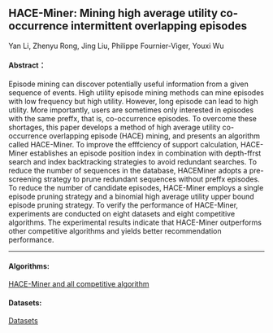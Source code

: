 ##  HACE-Miner: Mining high average utility co-occurrence intermittent overlapping episodes

Yan Li, Zhenyu Rong, Jing Liu, Philippe Fournier-Viger, Youxi Wu

####  Abstract：
Episode mining can discover potentially useful information from a given sequence of events. High utility episode mining methods can mine episodes with low frequency but high utility. However, long episode can lead to high utility. More importantly, users are sometimes only interested in episodes with the same preffx, that is, co-occurrence episodes. To overcome these shortages, this paper develops a method of high average utility co-occurrence overlapping episode (HACE) mining, and presents an algorithm called HACE-Miner. To improve the efffciency of support calculation, HACE-Miner establishes an episode position index in combination with depth-ffrst search and index backtracking strategies to avoid redundant searches. To reduce the number of sequences in the database, HACEMiner adopts a pre-screening strategy to prune redundant sequences without preffx episodes. To reduce the number of candidate episodes, HACE-Miner employs a single episode pruning strategy and a binomial high average utility upper bound episode pruning strategy. To verify the performance of HACE-Miner, experiments are conducted on eight datasets and eight competitive algorithms. The experimental results indicate that HACE-Miner outperforms other competitive algorithms and yields better recommendation performance. 

---

#### Algorithms:
[HACE-Miner and all competitive algorithm](https://github.com/wuc567/Pattern-Mining/tree/master/HACE-Miner/code)

#### Datasets:
[Datasets](https://github.com/wuc567/Pattern-Mining/tree/master/HACE-Miner/datasets)
